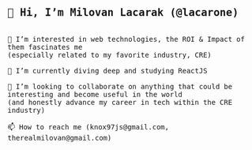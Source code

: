 
<!--- old version
- 👋 Hi, I’m Milovan Lacarak (@lacarone)
- 👀 I’m interested in software (especially related to my favorite industry, CRE)
- 🌱 I’m currently diving deep and learning about ReactJS
- 💞️ I’m looking to collaborate on anything that could be interesting and become useful in the world (and honestly advance my career in tech within the CRE industry)
- 📫 How to reach me (knox97js@gmail.com, therealmilovan@gmail.com)
--->

<!---
lacarone/lacarone is a ✨ special ✨ repository because its `README.md` (this file) appears on your GitHub profile.
You can click the Preview link to take a look at your changes.
--->



  
  
  <samp>
  <h2>👋 Hi, I’m Milovan Lacarak (@lacarone)</h2>
    <br>👀 I’m interested in web technologies, the ROI & Impact of them fascinates me <br>(especially related to my favorite industry, CRE)
    <br><br>🌱 I’m currently diving deep and studying ReactJS
    <br><br>💞️ I’m looking to collaborate on anything that could be interesting and become useful in the world <br>(and honestly advance my career in tech within the CRE industry)
    <br><br>📫 How to reach me (knox97js@gmail.com, therealmilovan@gmail.com)
  </samp>
  
  
